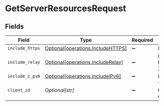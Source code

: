 # GetServerResourcesRequest


## Fields

| Field                                                                                                                                                                  | Type                                                                                                                                                                   | Required                                                                                                                                                               | Description                                                                                                                                                            | Example                                                                                                                                                                |
| ---------------------------------------------------------------------------------------------------------------------------------------------------------------------- | ---------------------------------------------------------------------------------------------------------------------------------------------------------------------- | ---------------------------------------------------------------------------------------------------------------------------------------------------------------------- | ---------------------------------------------------------------------------------------------------------------------------------------------------------------------- | ---------------------------------------------------------------------------------------------------------------------------------------------------------------------- |
| `include_https`                                                                                                                                                        | [Optional[operations.IncludeHTTPS]](../../models/operations/includehttps.md)                                                                                           | :heavy_minus_sign:                                                                                                                                                     | Include Https entries in the results                                                                                                                                   | 1                                                                                                                                                                      |
| `include_relay`                                                                                                                                                        | [Optional[operations.IncludeRelay]](../../models/operations/includerelay.md)                                                                                           | :heavy_minus_sign:                                                                                                                                                     | Include Relay addresses in the results <br/>E.g: https://10-0-0-25.bbf8e10c7fa20447cacee74cd9914cde.plex.direct:32400<br/>                                             | 1                                                                                                                                                                      |
| `include_i_pv6`                                                                                                                                                        | [Optional[operations.IncludeIPv6]](../../models/operations/includeipv6.md)                                                                                             | :heavy_minus_sign:                                                                                                                                                     | Include IPv6 entries in the results                                                                                                                                    | 1                                                                                                                                                                      |
| `client_id`                                                                                                                                                            | *Optional[str]*                                                                                                                                                        | :heavy_minus_sign:                                                                                                                                                     | The unique identifier for the client application. This is used to track the client application and its usage. (UUID, serial number, or other number unique per device) | gcgzw5rz2xovp84b4vha3a40                                                                                                                                               |